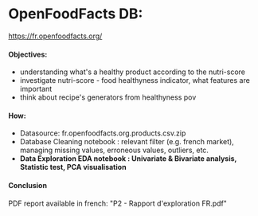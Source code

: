 OpenFoodFacts DB:
===

https://fr.openfoodfacts.org/

#### Objectives: 
- understanding what's a healthy product according to the nutri-score
- investigate nutri-score - food healthyness indicator, what features are important
- think about recipe's generators from healthyness pov

#### How:
- Datasource: fr.openfoodfacts.org.products.csv.zip
- Database Cleaning notebook : relevant filter (e.g. french market), managing missing values, erroneous values, outliers, etc.
- <b>Data Exploration EDA notebook : Univariate & Bivariate analysis, Statistic test, PCA visualisation</b>

#### Conclusion
PDF report available in french: "P2 - Rapport d'exploration FR.pdf"
